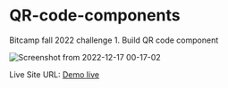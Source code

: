 # QR-code-components
Bitcamp fall 2022 challenge 1. Build QR code component


![Screenshot from 2022-12-17 00-17-02](https://user-images.githubusercontent.com/118678607/208182504-0b1d14aa-a39d-445b-a636-1e6148f6bfba.png)









Live Site URL: [Demo live](https://notoriousgg.github.io/QR-code-components/)
